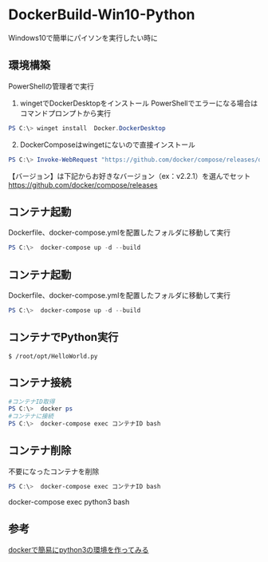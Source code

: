 # DockerBuild-Win10-Python
Windows10で簡単にパイソンを実行したい時に


## 環境構築
PowerShellの管理者で実行

1. wingetでDockerDesktopをインストール
PowerShellでエラーになる場合はコマンドプロンプトから実行
~~~powershell
PS C:\> winget install  Docker.DockerDesktop
~~~

2. DockerComposeはwingetにないので直接インストール
~~~powershell
PS C:\> Invoke-WebRequest "https://github.com/docker/compose/releases/download/【バージョン】/docker-compose-Windows-x86_64.exe" -UseBasicParsing -OutFile $Env:ProgramFiles\docker\docker-compose.exe
~~~

【バージョン】は下記からお好きなバージョン（ex：v2.2.1）を選んでセット<br>
https://github.com/docker/compose/releases


## コンテナ起動
Dockerfile、docker-compose.ymlを配置したフォルダに移動して実行
~~~powershell
PS C:\>  docker-compose up -d --build
~~~


## コンテナ起動
Dockerfile、docker-compose.ymlを配置したフォルダに移動して実行
~~~powershell
PS C:\>  docker-compose up -d --build
~~~

## コンテナでPython実行
~~~console
$ /root/opt/HelloWorld.py
~~~

## コンテナ接続
~~~powershell
#コンテナID取得
PS C:\>  docker ps 
#コンテナに接続
PS C:\>  docker-compose exec コンテナID bash
~~~

## コンテナ削除
不要になったコンテナを削除
~~~powershell
PS C:\>  docker-compose exec コンテナID bash
~~~


 docker-compose exec python3 bash



## 参考
[dockerで簡易にpython3の環境を作ってみる](https://qiita.com/reflet/items/4b3f91661a54ec70a7dc)

